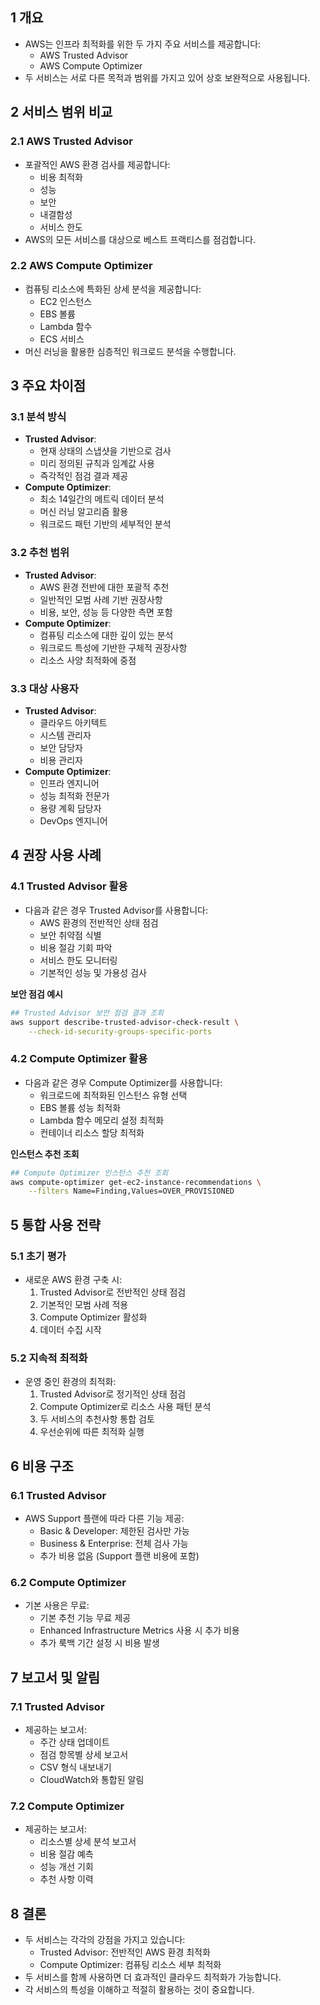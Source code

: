 ## 1 개요

- AWS는 인프라 최적화를 위한 두 가지 주요 서비스를 제공합니다:
	- AWS Trusted Advisor
	- AWS Compute Optimizer
- 두 서비스는 서로 다른 목적과 범위를 가지고 있어 상호 보완적으로 사용됩니다.



## 2 서비스 범위 비교

### 2.1 AWS Trusted Advisor

- 포괄적인 AWS 환경 검사를 제공합니다:
	- 비용 최적화
	- 성능
	- 보안
	- 내결함성
	- 서비스 한도
- AWS의 모든 서비스를 대상으로 베스트 프랙티스를 점검합니다.



### 2.2 AWS Compute Optimizer

- 컴퓨팅 리소스에 특화된 상세 분석을 제공합니다:
	- EC2 인스턴스 
	- EBS 볼륨
	- Lambda 함수
	- ECS 서비스
- 머신 러닝을 활용한 심층적인 워크로드 분석을 수행합니다.



## 3 주요 차이점

### 3.1 분석 방식

- **Trusted Advisor**:
	- 현재 상태의 스냅샷을 기반으로 검사
	- 미리 정의된 규칙과 임계값 사용
	- 즉각적인 점검 결과 제공
- **Compute Optimizer**:
	- 최소 14일간의 메트릭 데이터 분석
	- 머신 러닝 알고리즘 활용
	- 워크로드 패턴 기반의 세부적인 분석



### 3.2 추천 범위

- **Trusted Advisor**:
	- AWS 환경 전반에 대한 포괄적 추천
	- 일반적인 모범 사례 기반 권장사항
	- 비용, 보안, 성능 등 다양한 측면 포함
- **Compute Optimizer**:
	- 컴퓨팅 리소스에 대한 깊이 있는 분석
	- 워크로드 특성에 기반한 구체적 권장사항
	- 리소스 사양 최적화에 중점



### 3.3 대상 사용자

- **Trusted Advisor**:
	- 클라우드 아키텍트
	- 시스템 관리자
	- 보안 담당자
	- 비용 관리자
- **Compute Optimizer**:
	- 인프라 엔지니어
	- 성능 최적화 전문가
	- 용량 계획 담당자
	- DevOps 엔지니어



## 4 권장 사용 사례

### 4.1 Trusted Advisor 활용

- 다음과 같은 경우 Trusted Advisor를 사용합니다:
	- AWS 환경의 전반적인 상태 점검
	- 보안 취약점 식별
	- 비용 절감 기회 파악
	- 서비스 한도 모니터링
	- 기본적인 성능 및 가용성 검사



**보안 점검 예시**

```bash
## Trusted Advisor 보안 점검 결과 조회
aws support describe-trusted-advisor-check-result \
    --check-id-security-groups-specific-ports
```



### 4.2 Compute Optimizer 활용

- 다음과 같은 경우 Compute Optimizer를 사용합니다:
	- 워크로드에 최적화된 인스턴스 유형 선택
	- EBS 볼륨 성능 최적화
	- Lambda 함수 메모리 설정 최적화
	- 컨테이너 리소스 할당 최적화



**인스턴스 추천 조회**

```bash
## Compute Optimizer 인스턴스 추천 조회
aws compute-optimizer get-ec2-instance-recommendations \
    --filters Name=Finding,Values=OVER_PROVISIONED
```



## 5 통합 사용 전략

### 5.1 초기 평가

- 새로운 AWS 환경 구축 시:
  1. Trusted Advisor로 전반적인 상태 점검
  2. 기본적인 모범 사례 적용
  3. Compute Optimizer 활성화
  4. 데이터 수집 시작



### 5.2 지속적 최적화

- 운영 중인 환경의 최적화:
  1. Trusted Advisor로 정기적인 상태 점검
  2. Compute Optimizer로 리소스 사용 패턴 분석
  3. 두 서비스의 추천사항 통합 검토
  4. 우선순위에 따른 최적화 실행



## 6 비용 구조

### 6.1 Trusted Advisor

- AWS Support 플랜에 따라 다른 기능 제공:
	- Basic & Developer: 제한된 검사만 가능
	- Business & Enterprise: 전체 검사 가능
	- 추가 비용 없음 (Support 플랜 비용에 포함)



### 6.2 Compute Optimizer

- 기본 사용은 무료:
	- 기본 추천 기능 무료 제공
	- Enhanced Infrastructure Metrics 사용 시 추가 비용
	- 추가 룩백 기간 설정 시 비용 발생



## 7 보고서 및 알림

### 7.1 Trusted Advisor

- 제공하는 보고서:
	- 주간 상태 업데이트
	- 점검 항목별 상세 보고서
	- CSV 형식 내보내기
	- CloudWatch와 통합된 알림



### 7.2 Compute Optimizer

- 제공하는 보고서:
	- 리소스별 상세 분석 보고서
	- 비용 절감 예측
	- 성능 개선 기회
	- 추천 사항 이력



## 8 결론

- 두 서비스는 각각의 강점을 가지고 있습니다:
	- Trusted Advisor: 전반적인 AWS 환경 최적화
	- Compute Optimizer: 컴퓨팅 리소스 세부 최적화
- 두 서비스를 함께 사용하면 더 효과적인 클라우드 최적화가 가능합니다.
- 각 서비스의 특성을 이해하고 적절히 활용하는 것이 중요합니다.
